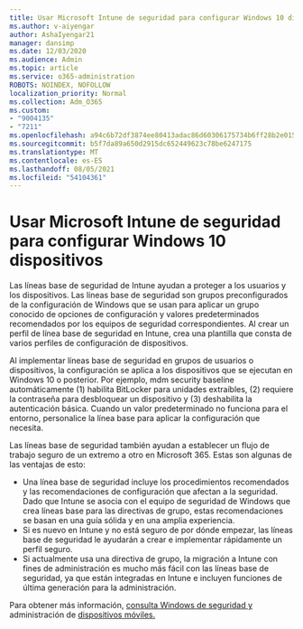 ```yaml
---
title: Usar Microsoft Intune de seguridad para configurar Windows 10 dispositivos
ms.author: v-aiyengar
author: AshaIyengar21
manager: dansimp
ms.date: 12/03/2020
ms.audience: Admin
ms.topic: article
ms.service: o365-administration
ROBOTS: NOINDEX, NOFOLLOW
localization_priority: Normal
ms.collection: Adm_O365
ms.custom:
- "9004135"
- "7211"
ms.openlocfilehash: a94c6b72df3874ee80413adac86d60306175734b6ff28b2e015e05eec6f3838b
ms.sourcegitcommit: b5f7da89a650d2915dc652449623c78be6247175
ms.translationtype: MT
ms.contentlocale: es-ES
ms.lasthandoff: 08/05/2021
ms.locfileid: "54104361"
---
```

# <a name="use-microsoft-intune-security-baselines-to-configure-windows-10-devices"></a>Usar Microsoft Intune de seguridad para configurar Windows 10 dispositivos

Las líneas base de seguridad de Intune ayudan a proteger a los usuarios y los dispositivos. Las líneas base de seguridad son grupos preconfigurados de la configuración de Windows que se usan para aplicar un grupo conocido de opciones de configuración y valores predeterminados recomendados por los equipos de seguridad correspondientes. Al crear un perfil de línea base de seguridad en Intune, crea una plantilla que consta de varios perfiles de configuración de dispositivos.

Al implementar líneas base de seguridad en grupos de usuarios o dispositivos, la configuración se aplica a los dispositivos que se ejecutan en Windows 10 o posterior. Por ejemplo, mdm security baseline automáticamente (1) habilita BitLocker para unidades extraíbles, (2) requiere la contraseña para desbloquear un dispositivo y (3) deshabilita la autenticación básica. Cuando un valor predeterminado no funciona para el entorno, personalice la línea base para aplicar la configuración que necesita.

Las líneas base de seguridad también ayudan a establecer un flujo de trabajo seguro de un extremo a otro en Microsoft 365. Estas son algunas de las ventajas de esto:

- Una línea base de seguridad incluye los procedimientos recomendados y las recomendaciones de configuración que afectan a la seguridad. Dado que Intune se asocia con el equipo de seguridad de Windows que crea líneas base para las directivas de grupo, estas recomendaciones se basan en una guía sólida y en una amplia experiencia.
- Si es nuevo en Intune y no está seguro de por dónde empezar, las líneas base de seguridad le ayudarán a crear e implementar rápidamente un perfil seguro.
- Si actualmente usa una directiva de grupo, la migración a Intune con fines de administración es mucho más fácil con las líneas base de seguridad, ya que están integradas en Intune e incluyen funciones de última generación para la administración.

Para obtener más información, [consulta Windows de seguridad y](https://go.microsoft.com/fwlink/?linkid=2141503) administración de [dispositivos móviles.](https://go.microsoft.com/fwlink/?linkid=2141701)